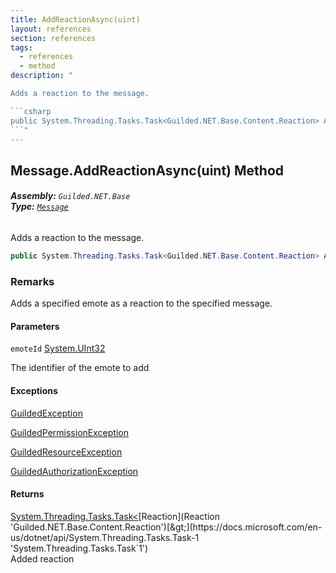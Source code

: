 ```yaml
---
title: AddReactionAsync(uint)
layout: references
section: references
tags:
  - references
  - method
description: "

Adds a reaction to the message.

```csharp
public System.Threading.Tasks.Task<Guilded.NET.Base.Content.Reaction> AddReactionAsync(uint emoteId);
```"
---
```


## Message.AddReactionAsync(uint) Method
###### **Assembly:** `Guilded.NET.Base`<br/>**Type:** [`Message`](Message 'Guilded.NET.Base.Content.Message')

Adds a reaction to the message.

```csharp
public System.Threading.Tasks.Task<Guilded.NET.Base.Content.Reaction> AddReactionAsync(uint emoteId);
```

### Remarks
  
Adds a specified emote as a reaction to the specified message.
#### Parameters

<a name='Guilded.NET.Base.Content.Message.AddReactionAsync(uint).emoteId'></a>

`emoteId` [System.UInt32](https://docs.microsoft.com/en-us/dotnet/api/System.UInt32 'System.UInt32')

The identifier of the emote to add

#### Exceptions

[GuildedException](GuildedException 'Guilded.NET.Base.GuildedException')

[GuildedPermissionException](GuildedPermissionException 'Guilded.NET.Base.GuildedPermissionException')

[GuildedResourceException](GuildedResourceException 'Guilded.NET.Base.GuildedResourceException')

[GuildedAuthorizationException](GuildedAuthorizationException 'Guilded.NET.Base.GuildedAuthorizationException')

#### Returns
[System.Threading.Tasks.Task&lt;](https://docs.microsoft.com/en-us/dotnet/api/System.Threading.Tasks.Task-1 'System.Threading.Tasks.Task`1')[Reaction](Reaction 'Guilded.NET.Base.Content.Reaction')[&gt;](https://docs.microsoft.com/en-us/dotnet/api/System.Threading.Tasks.Task-1 'System.Threading.Tasks.Task`1')  
Added reaction
